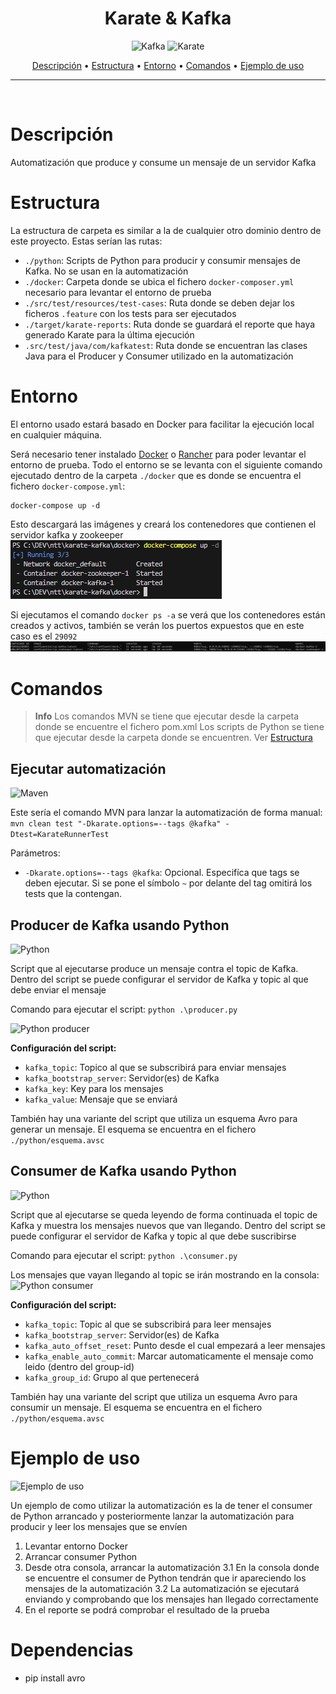 <h1 align="center">Karate & Kafka</h1>

<p align="center">
  <img src="https://img.shields.io/badge/-Kafka-blue" alt="Kafka">
  <img src="https://img.shields.io/badge/-Karate-green" alt="Karate">
<p>

<p align="center">
  <a href="#descripción">Descripción</a> •
  <a href="#estructura">Estructura</a> •
  <a href="#entorno">Entorno</a> •
  <a href="#comandos">Comandos</a> •
  <a href="#ejemplo">Ejemplo de uso</a>
  
</p>

<hr>

<br>

# Descripción
Automatización que produce y consume un mensaje de un servidor Kafka

# Estructura
La estructura de carpeta es similar a la de cualquier otro dominio dentro de este proyecto. Estas serían las rutas:

* ```./python```: Scripts de Python para producir y consumir mensajes de Kafka. No se usan en la automatización
* ```./docker```: Carpeta donde se ubica el fichero ```docker-composer.yml``` necesario para levantar el entorno de prueba
* ```./src/test/resources/test-cases```: Ruta donde se deben dejar los ficheros ```.feature``` con los tests para ser ejecutados
* ```./target/karate-reports```: Ruta donde se guardará el reporte que haya generado Karate para la última ejecución
* ```.src/test/java/com/kafkatest```: Ruta donde se encuentran las clases Java para el Producer y Consumer utilizado en la automatización

# Entorno
El entorno usado estará basado en Docker para facilitar la ejecución local en cualquier máquina.

Será necesario tener instalado <a href="https://docker.io">Docker</a> o <a href="https://rancherdesktop.io/">Rancher</a> para poder levantar el entorno de prueba.
Todo el entorno se se levanta con el siguiente comando ejecutado dentro de la carpeta ```./docker``` que es donde se encuentra el fichero ```docker-compose.yml```:
```
docker-compose up -d
```

Esto descargará las imágenes y creará los contenedores que contienen el servidor kafka y zookeeper
<img src="./images/docker-compose.png" alt="docker-compose console out">

Si ejecutamos el comando ```docker ps -a``` se verá que los contenedores están creados y activos, también se verán los puertos expuestos que en este caso es el ```29092```
<img src="./images/contenedores.png" alt="kafka containers">


# Comandos
> **Info**
> Los comandos MVN se tiene que ejecutar desde la carpeta donde se encuentre el fichero pom.xml
> Los scripts de Python se tiene que ejecutar desde la carpeta donde se encuentren.
> Ver <a href="#estructura">Estructura</a>

## Ejecutar automatización
<img src="https://img.shields.io/badge/Comando-Maven-orange" alt="Maven">

Este sería el comando MVN para lanzar la automatización de forma manual:
```mvn clean test "-Dkarate.options=--tags @kafka" -Dtest=KarateRunnerTest```

Parámetros:
* ```-Dkarate.options=--tags @kafka```: Opcional. Especifíca que tags se deben ejecutar. Si se pone el símbolo ```~``` por delante del tag omitirá los tests que la contengan.


## Producer de Kafka usando Python
<img src="https://img.shields.io/badge/Comando-Python-red" alt="Python">

Script que al ejecutarse produce un mensaje contra el topic de Kafka.
Dentro del script se puede configurar el servidor de Kafka y topic al que debe enviar el mensaje

Comando para ejecutar el script: ```python .\producer.py```

<img src="./images/python_producer.png" alt="Python producer">


**Configuración del script:**
* ```kafka_topic```: Topico al que se subscribirá para enviar mensajes 
* ```kafka_bootstrap_server```: Servidor(es) de Kafka
* ```kafka_key```: Key para los mensajes
* ```kafka_value```: Mensaje que se enviará

También hay una variante del script que utiliza un esquema Avro para generar un mensaje. El esquema se encuentra en el fichero ```./python/esquema.avsc```

## Consumer de Kafka usando Python
<img src="https://img.shields.io/badge/Comando-Python-red" alt="Python">

Script que al ejecutarse se queda leyendo de forma continuada el topic de Kafka y muestra los mensajes nuevos que van llegando.
Dentro del script se puede configurar el servidor de Kafka y topic al que debe suscribirse

Comando para ejecutar el script: ```python .\consumer.py```

Los mensajes que vayan llegando al topic se irán mostrando en la consola:
<img src="./images/python_consumer.png" alt="Python consumer">


**Configuración del script:**
* ```kafka_topic```: Topic al que se subscribirá para leer mensajes 
* ```kafka_bootstrap_server```: Servidor(es) de Kafka
* ```kafka_auto_offset_reset```: Punto desde el cual empezará a leer mensajes
* ```kafka_enable_auto_commit```: Marcar automaticamente el mensaje como leido (dentro del group-id)
* ```kafka_group_id```: Grupo al que pertenecerá

También hay una variante del script que utiliza un esquema Avro para consumir un mensaje. El esquema se encuentra en el fichero ```./python/esquema.avsc```



# Ejemplo de uso
<img src="https://img.shields.io/badge/Use-Sample-blue" alt="Ejemplo de uso">

Un ejemplo de como utilizar la automatización es la de tener el consumer de Python arrancado y posteriormente lanzar la automatización para producir y leer los mensajes que se envíen

1. Levantar entorno Docker
2. Arrancar consumer Python 
3. Desde otra consola, arrancar la automatización
    3.1 En la consola donde se encuentre el consumer de Python tendrán que ir apareciendo los mensajes de la automatización
    3.2 La automatización se ejecutará enviando y comprobando que los mensajes han llegado correctamente
4. En el reporte se podrá comprobar el resultado de la prueba



# Dependencias
* pip install avro
